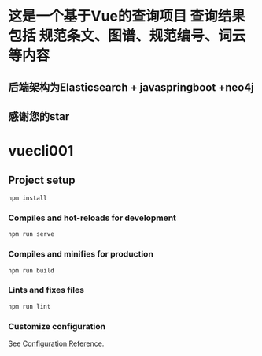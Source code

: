 # 这是一个基于Vue的查询项目 查询结果包括 规范条文、图谱、规范编号、词云 等内容
## 后端架构为Elasticsearch + javaspringboot +neo4j
## 感谢您的star
# vuecli001

## Project setup
```
npm install
```

### Compiles and hot-reloads for development
```
npm run serve
```

### Compiles and minifies for production
```
npm run build
```

### Lints and fixes files
```
npm run lint
```

### Customize configuration
See [Configuration Reference](https://cli.vuejs.org/config/).
